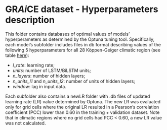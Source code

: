 # GR*Ai*CE dataset - Hyperparameters description

This folder contains databases of optimal values of models’ hyperperameters as determined by the Optuna tuning tool. Specifically, each model’s subfolder includes files in db format describing values of the following 5 hyperparameters for all 28 Köppen-Geiger climatic region (see table [here](../script/scripts_README.md)):

-	_l_rate_: learning rate;
-	_units_: number of LSTM/BiLSTM units;
-	_n_layers_: number of hidden layers;
-	_n_units_l1_ and _n_units_l2_: number of units of hidden layers;
-	_window_: lag in input data.

Each subfolder also contains a newLR folder with .db files of updated learning rate (LR) value determined by Optuna. The new LR was evaluated only for grid cells where the original LR resulted in a Pearson’s correlation coefficient (PCC) lower than 0.60 in the training + validation dataset. Note that in climatic regions where no grid cells had PCC < 0.60, a new LR value was not calculated.
